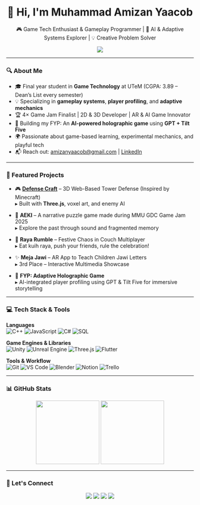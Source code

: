 <h1 align="center">👋 Hi, I'm Muhammad Amizan Yaacob</h1>

<p align="center">
  🎮 Game Tech Enthusiast & Gameplay Programmer | 🧠 AI & Adaptive Systems Explorer | 💡 Creative Problem Solver  
</p>

<p align="center">
  <img src="https://readme-typing-svg.herokuapp.com/?lines=Final+Year+Game+Tech+Student;Gameplay+Programmer+in+Unity;Adaptive+Holographic+Game+Dev;Love+Game+Jams+%26+Pixel+Art!&center=true&width=600&height=45">
</p>

---

### 🔍 About Me

- 🎓 Final year student in **Game Technology** at UTeM (CGPA: 3.89 – Dean’s List every semester)  
- 💡 Specializing in **gameplay systems**, **player profiling**, and **adaptive mechanics**  
- 🏆 4× Game Jam Finalist | 2D & 3D Developer | AR & AI Game Innovator  
- 🤖 Building my FYP: An **AI-powered holographic game** using **GPT + Tilt Five**  
- 🌍 Passionate about game-based learning, experimental mechanics, and playful tech  
- 📬 Reach out: [amizanyaacob@gmail.com](mailto:amizanyaacob@gmail.com) | [LinkedIn](https://www.linkedin.com/in/muhammdamizan)

---

### 🚀 Featured Projects

- 🎮 [**Defense Craft**](https://moonlit-entremet-84f04d.netlify.app/) – 3D Web-Based Tower Defense (Inspired by Minecraft)  
  ▸ Built with **Three.js**, voxel art, and enemy AI

- 🧠 **AEKI** – A narrative puzzle game made during MMU GDC Game Jam 2025  
  ▸ Explore the past through sound and fragmented memory

- 🎉 **Raya Rumble** – Festive Chaos in Couch Multiplayer  
  ▸ Eat kuih raya, push your friends, rule the celebration!

- ✨ **Meja Jawi** – AR App to Teach Children Jawi Letters  
  ▸ 3rd Place – Interactive Multimedia Showcase

- 📡 **FYP: Adaptive Holographic Game**  
  ▸ AI-integrated player profiling using GPT & Tilt Five for immersive storytelling

---

### 💻 Tech Stack & Tools

**Languages**  
![C++](https://img.shields.io/badge/C++-00599C?style=flat&logo=c%2B%2B&logoColor=white)
![JavaScript](https://img.shields.io/badge/JavaScript-F7DF1E?style=flat&logo=javascript&logoColor=black)
![C#](https://img.shields.io/badge/C%23-239120?style=flat&logo=c-sharp&logoColor=white)
![SQL](https://img.shields.io/badge/SQL-4479A1?style=flat&logo=mysql&logoColor=white)

**Game Engines & Libraries**  
![Unity](https://img.shields.io/badge/Unity-000000?style=flat&logo=unity&logoColor=white)
![Unreal Engine](https://img.shields.io/badge/Unreal-313131?style=flat&logo=unrealengine&logoColor=white)
![Three.js](https://img.shields.io/badge/Three.js-000?style=flat&logo=three.js&logoColor=white)
![Flutter](https://img.shields.io/badge/Flutter-02569B?style=flat&logo=flutter&logoColor=white)

**Tools & Workflow**  
![Git](https://img.shields.io/badge/Git-F05032?style=flat&logo=git&logoColor=white)
![VS Code](https://img.shields.io/badge/VS_Code-007ACC?style=flat&logo=visual-studio-code&logoColor=white)
![Blender](https://img.shields.io/badge/Blender-F5792A?style=flat&logo=blender&logoColor=white)
![Notion](https://img.shields.io/badge/Notion-000000?style=flat&logo=notion&logoColor=white)
![Trello](https://img.shields.io/badge/Trello-0079BF?style=flat&logo=trello&logoColor=white)

---

### 📊 GitHub Stats

<p align="center">
  <img src="https://github-readme-stats.vercel.app/api?username=your-github-username&show_icons=true&theme=tokyonight&hide_border=true" height="170" />
  <img src="https://github-readme-stats.vercel.app/api/top-langs/?username=your-github-username&layout=compact&theme=tokyonight&hide_border=true" height="170" />
</p>

---

### 🤝 Let's Connect

<p align="center">
  <a href="https://www.linkedin.com/in/muhammdamizan"><img src="https://img.shields.io/badge/LinkedIn-blue?style=for-the-badge&logo=linkedin&logoColor=white" /></a>
  <a href="mailto:amizanyaacob@gmail.com"><img src="https://img.shields.io/badge/Gmail-red?style=for-the-badge&logo=gmail&logoColor=white" /></a>
  <a href="https://github.com/your-github-username"><img src="https://img.shields.io/badge/GitHub-black?style=for-the-badge&logo=github&logoColor=white" /></a>
  <a href="https://your-portfolio-link.com"><img src="https://img.shields.io/badge/Portfolio-222?style=for-the-badge&logo=about-dot-me&logoColor=white" /></a>
</p>
